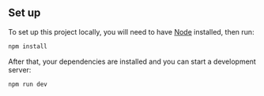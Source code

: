 ## Set up

To set up this project locally, you will need to have [Node](https://nodejs.org/en/) installed, then run:

```bash
npm install
```

After that, your dependencies are installed and you can start a development server:

```bash
npm run dev
```

